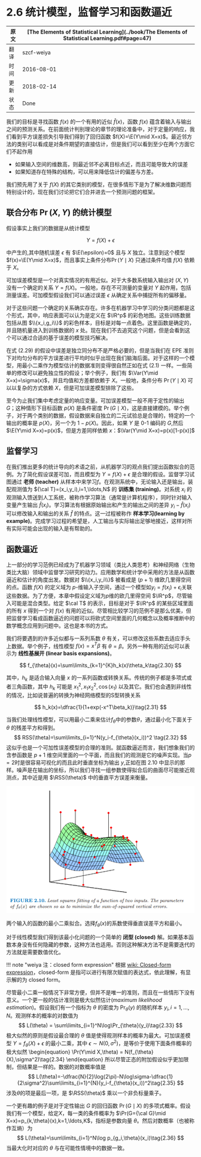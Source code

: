 # 2.6 统计模型，监督学习和函数逼近

原文     | [The Elements of Statistical Learning](../book/The Elements of Statistical Learning.pdf#page=47)
      ---|---
翻译     | szcf-weiya
时间     | 2016-08-01
更新 | 2018-02-14
状态 | Done


我们的目标是寻找函数 $f(x)$ 的一个有用的近似 $\hat{f}(x)$，函数 $f(x)$ 蕴含着输入与输出之间的预测关系。在前面统计判别理论的章节的理论准备中，对于定量的响应，我们看到平方误差损失引导我们得到了回归函数 $f(X)=\E(Y\mid X=x)$。最近邻方法的类别可以看成是对条件期望的直接估计，但是我们可以看到至少在两个方面它们不起作用

- 如果输入空间的维数高，则最近邻不必离目标点近，而且可能导致大的误差
- 如果知道存在特殊的结构，可以用来降低估计的偏差与方差。

我们预先用了关于 $f(X)$ 的其它类别的模型，在很多情形下是为了解决维数问题而特别设计的，现在我们讨论把它们合并进去一个预测问题的框架。

## 联合分布 $\Pr(X,Y)$ 的统计模型

假设事实上我们的数据是从统计模型

$$
Y=f(X)+\epsilon\tag{2.29}
$$

中产生的,其中随机误差 $\epsilon$ 有 $\E(\epsilon)=0$ 且与 $X$ 独立。注意到这个模型 $f(x)=\E(Y\mid X=x)$，而且事实上条件分布$\Pr(Y\mid X)$ 只通过条件均值 $f(X)$ 依赖于 $X$。

可加误差模型是一个对真实情况的有用近似。对于大多数系统输入输出对 $(X,Y)$ 没有一个确定的关系 $Y=f(X)$。一般地，存在不可测量的变量对 $Y$ 起作用，包括测量误差。可加模型假设我们可以通过误差 $\epsilon$ 从确定关系中捕捉所有的偏移量。

对于这些问题一个确定的关系确实存在。许多在机器学习中学习的分类问题都是这个形式，其中，响应表面可以认为是定义在 $\IR^p$ 的彩色地图。这些训练数据包括从图 $\\{x_i,g_i\\}$ 的彩色样本，目标是对每一点着色。这里函数是确定的，并且随机量进入到训练数据的 $x$ 处。现在我们不去追究这个问题，但是会看到这个可以通过合适的基于误差的模型技巧解决。

在式 $(2.29)$ 的假设中误差是独立同分布不是严格必要的，但是当我们在 EPE 准则下对均匀分布的平方误差进行平均时似乎出现在我们脑海后面。对于这样的一个模型，用最小二乘作为模型估计的数据准则变得很自然正如在式 $(2.1)$ 一样。一些简单的修改可以避免独立性的假设；举个例子，我们有 $\Var(Y\mid X=x)=\sigma(x)$，并且均值和方差都依赖于 $X$。一般地，条件分布 $\Pr(Y\mid X)$ 可以以复杂的方式依赖 $X$，但是可加误差模型排除了这些。

至今为止我们集中考虑定量的响应变量。可加误差模型一般不用于定性的输出 $G$；这种情形下目标函数 $p(X)$ 是条件密度 $\Pr(G\mid X)$，这是直接建模的。举个例子，对于两个类别的数据，假设数据来自独立的二元试验总是合理的，特定的一个输出的概率是 $p(X)$，另一个为 $1-p(X)$。因此，如果 $Y$ 是 $0$-$1$ 编码的 $G$,然后 $\E(Y\mid X=x)=p(x)$，但是方差同样依赖 $x$：$\Var(Y\mid X=x)=p(x)[1-p(x)]$

## 监督学习

在我们推出更多的统计导向的术语之前，从机器学习的观点我们提出函数拟合的范例。为了简化假设误差可加，而且模型为 $Y=f(X)+\epsilon$ 是合理的假设。监督学习试图通过 **老师 (teacher)** 从样本中来学习$f$。在观测系统中，无论输入还是输出，装配观测值为 ${\cal T}=(x_i,y_i),i=1,\ldots,N$ 的 **训练集 (training)**。对系统  $x_i$ 的观测输入馈送到人工系统，被称作学习算法（通常是计算机程序），同时针对输入变量产生输出 $\hat{f}(x_i)$。学习算法有根据原始输出和产生的输出之间的差异 $y_i-\hat{f}(x_i)$ 可以修改输入和输出的关系 $\hat{f}$ 的特点。这一过程被称作 **样本学习(learning by example)**。完成学习过程的希望是，人工输出与实际输出足够地接近，这样对所有实际可能会出现的输入是有帮助的。

## 函数逼近

上一部分的学习范例已经成为了机器学习领域（类比人类思考）和神经网络（生物类比大脑）领域中监督学习研究的动力。应用数学和统计学中采用的方法是从函数逼近和估计的角度出发。数据对 $\\{x_i,y_i\\}$ 被看成是 $(p+1)$ 维欧几里得空间的点。函数 $f(X)$ 的定义域为 $p$-维输入子空间，通过一个模型如$y_i=f(x_i)+\epsilon_i$关联这些数据。为了方便，本章中假设定义域为$p$维的欧几里得空间 $\IR^p$，尽管输入可能是混合类型。给定 $\cal T$ 的表示，目标是对于 $\IR^p$ 的某些区域里面的所有 $x$ 得到一个对 $f(x)$ 有用的近似。尽管相比较学习的范例不是那么优美，但把监督学习看成函数逼近的问题可以将欧式空间里面的几何概念以及概率推断中的数学概念应用到问题中。这也是本书的方式。

我们将要遇到的许多近似都与一系列系数 $\theta$ 有关，可以修改这些系数去适应手头上数据。举个例子，线性模型 $f(x)=x^T\beta$ 有 $\theta=\beta$。另外一种有用的近似可以表示为 **线性基展开 (linear basis expansions)**。

$$
f_{\theta}(x)=\sum\limits_{k=1}^{K}h_k(x)\theta_k\tag{2.30}
$$

其中，$h_k$ 是适合输入向量 $x$ 的一系列函数或转换关系。传统的例子都是多项式或者三角函数，其中 $h_k$ 可能是 $x_1^2,x_1x_2^2,\cos(x_1)$ 以及其它。我们也会遇到非线性的情况，比如说普遍的转换为神经网络模型的S型转换关系

$$
h_k(x)=\dfrac{1}{1+exp(-x^T\beta_k)}\tag{2.31}
$$

当我们处理线性模型，可以用最小二乘来估计$f_{\theta}$中的参数$\theta$，通过最小化下面关于 $\theta$ 的残差平方和得到。
$$
RSS(\theta)=\sum\limits_{i=1}^N(y_i-f_{\theta}(x_i))^2
\tag{2.32}
$$
这似乎也是一个可加性误差模型的合理的准则。就函数逼近而言，我们想象我们的含参函数是 $p+1$ 维空间里面的一个平面，而且我们的观测是它的噪声实现。当$p=2$时是很容易可视化的而且此时垂直坐标为输出 $y$,正如在图 2.10 中显示的那样。噪声是在输出的坐标，所以我们寻找一组参数使得拟合后的曲面尽可能接近观测点，其中近是用 $\RSS(\theta)$ 中的垂直平方误差来衡量。

![](../img/02/fig2.10.png)

两个输入的函数的最小二乘拟合。选择$f_{\theta}(x)$的系数使得垂直误差平方和最小。

对于线性模型我们得到该最小化问题的一个简单的 **闭型 (closed)** 解。如果基本函数本身没有任何隐藏的参数，这种方法也适用。否则这种解决方法不是需要迭代的方法就是需要数值优化。

!!! note "weiya 注：closed form expression"
    根据 [wiki: Closed-form expression](https://en.wikipedia.org/wiki/Closed-form_expression)，closed-form 是指可以进行有限次赋值的表达式，依此理解，有显示解的为 closed form。

尽管最小二乘一般情况下非常方便，但并不是唯一的准则，而且在一些情形下没有意义。一个更一般的估计准则是极大似然估计(*maximum likelihood estimation*)。假设我们有一个指标为 $\theta$ 的密度为 $\Pr_{\theta}(y)$ 的随机样本 $y_i,i=1,\ldots,N$。观测样本的概率的对数值为
$$
L(\theta) = \sum\limits_{i=1}^N\log\Pr_{\theta}(y_i)\tag{2.33}
$$
极大似然的原则是假设最合理的 $\theta$ 值是使得观测样本的概率为最大。可加误差模型 $Y=f_{\theta}(X)+\epsilon$ 的最小二乘，其中 $\epsilon \sim N(0,\sigma^2)$，是等价于使用下面条件概率的极大似然
\begin{equation}
\Pr(Y\mid X,\theta) = N(f_{\theta}(X),\sigma^2)\tag{2.34}
\end{equation}
所以尽管正态的附加假设似乎更加限制，但结果是一样的。数据的对数概率值是
$$
L(\theta)=-\dfrac{N}{2}\log(2\pi)-N\log\sigma-\dfrac{1}{2\sigma^2}\sum\limits_{i=1}^{N}(y_i-f_{\theta}(x_i))^2\tag{2.35}
$$
涉及$\theta$的项是最后一项，是 $\RSS(\theta)$ 乘以一个非负标量乘子。

一个更有趣的例子是对于定性输出 $G$ 的回归函数 $\Pr(G\mid X)$ 的多项式概率。假设我们有一个模型，给定$X$，每一类的条件概率为 $\Pr(G={\cal G}\mid X=x)=p_{k,\theta}(x),k=1,\ldots,K$，指标是参数向量 $\theta$。然后对数概率（也被称作互熵）为
$$
L(\theta)=\sum\limits_{i=1}^N\log p_{g_i,\theta}(x_i)\tag{2.36}
$$
当最大化时对应的 $\theta$ 与在可能性情境中的数据一致。
